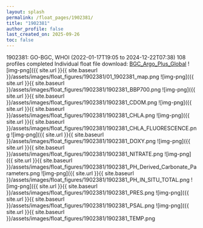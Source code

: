 ```yaml
---
layout: splash
permalink: /float_pages/1902381/
title: "1902381"
author_profile: false
last_created_on: 2025-09-26
toc: false
---
```

 
1902381: GO-BGC, WHOI (2022-01-17T19:05 to 2024-12-22T07:38)
108 profiles completed
Individual float file download: [BGC_Argo_Plus_Global](https://ftp.soest.hawaii.edu/bgc_argo_plus/Individual_Floats/outliers_removed/1902381_Sprof_processed.nc)
![img-png]({{ site.url }}{{ site.baseurl }}/assets/images/float_figures/1902381/01_1902381_map.png
![img-png]({{ site.url }}{{ site.baseurl }}/assets/images/float_figures/1902381/1902381_BBP700.png
![img-png]({{ site.url }}{{ site.baseurl }}/assets/images/float_figures/1902381/1902381_CDOM.png
![img-png]({{ site.url }}{{ site.baseurl }}/assets/images/float_figures/1902381/1902381_CHLA.png
![img-png]({{ site.url }}{{ site.baseurl }}/assets/images/float_figures/1902381/1902381_CHLA_FLUORESCENCE.png
![img-png]({{ site.url }}{{ site.baseurl }}/assets/images/float_figures/1902381/1902381_DOXY.png
![img-png]({{ site.url }}{{ site.baseurl }}/assets/images/float_figures/1902381/1902381_NITRATE.png
![img-png]({{ site.url }}{{ site.baseurl }}/assets/images/float_figures/1902381/1902381_PH_Derived_Carbonate_Parameters.png
![img-png]({{ site.url }}{{ site.baseurl }}/assets/images/float_figures/1902381/1902381_PH_IN_SITU_TOTAL.png
![img-png]({{ site.url }}{{ site.baseurl }}/assets/images/float_figures/1902381/1902381_PRES.png
![img-png]({{ site.url }}{{ site.baseurl }}/assets/images/float_figures/1902381/1902381_PSAL.png
![img-png]({{ site.url }}{{ site.baseurl }}/assets/images/float_figures/1902381/1902381_TEMP.png
